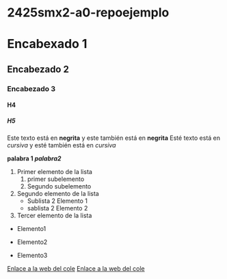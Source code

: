 # 2425smx2-a0-repoejemplo

# Encabexado 1
## Encabezado 2
### Encabezado 3
#### H4
##### H5

Este texto está en **negrita** y este también está en __negrita__
Esté texto está en *cursiva* y esté también está en _cursiva_

**palabra 1 _palabra2_**

1. Primer elemento de la lista
	1. primer subelemento
	2. Segundo subelemento
2. Segundo elemento de la lista
	* Sublista 2 Elemento 1
	* sablista 2 Elemento 2
3. Tercer elemento de la lista

* Elemento1
- Elemento2
+ Elemento3

[Enlace a la web del cole](https://www.fje.edu/ca/jesuites-bellvitge)
[Enlace a la web del cole](https://www.fje.edu/ca/jesuites-bellvitge "texto opcional")

